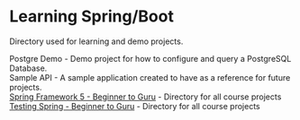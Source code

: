# Learning Spring/Boot

Directory used for learning and demo projects.  

Postgre Demo - Demo project for how to configure and query a PostgreSQL Database.  
Sample API - A sample application created to have as a reference for future projects.  
[Spring Framework 5 - Beginner to Guru](https://www.udemy.com/course/spring-framework-5-beginner-to-guru/learn/lecture/10551206#overview) - Directory for all course projects  
[Testing Spring - Beginner to Guru](https://www.udemy.com/course/testing-spring-boot-beginner-to-guru/learn/lecture/12073304#overview) - Directory for all course projects  
